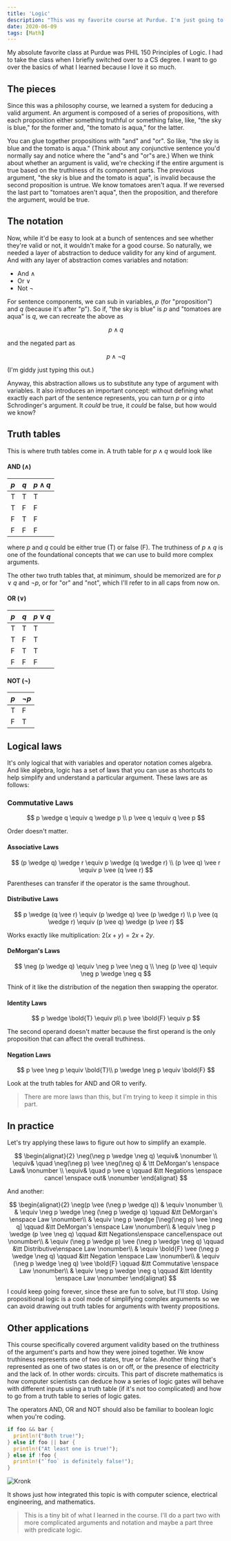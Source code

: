 ```yaml
---
title: 'Logic'
description: "This was my favorite course at Purdue. I'm just going to nerd out over it for a bit."
date: 2020-06-09
tags: [Math]
---
```


My absolute favorite class at Purdue was PHIL 150 Principles of Logic. I had to take the class when I briefly switched over to a CS degree. I want to go over the basics of what I learned because I love it so much.

## The pieces

Since this was a philosophy course, we learned a system for deducing a valid argument. An argument is composed of a series of propositions, with each proposition either something truthful or something false, like, "the sky is blue," for the former and, "the tomato is aqua," for the latter.

You can glue together propositions with "and" and "or". So like, "the sky is blue and the tomato is aqua." (Think about any conjunctive sentence you'd normally say and notice where the "and"s and "or"s are.) When we think about whether an argument is valid, we're checking if the entire argument is true based on the truthiness of its component parts. The previous argument, "the sky is blue and the tomato is aqua", is invalid because the second proposition is untrue. We know tomatoes aren't aqua. If we reversed the last part to "tomatoes aren't aqua", then the proposition, and therefore the argument, would be true.

## The notation

Now, while it'd be easy to look at a bunch of sentences and see whether they're valid or not, it wouldn't make for a good course. So naturally, we needed a layer of abstraction to deduce validity for any kind of argument. And with any layer of abstraction comes variables and notation:

- And $\wedge$
- Or $\vee$
- Not $\neg$

For sentence components, we can sub in variables, $p$ (for "proposition") and $q$ (because it's after "p"). So if, "the sky is blue" is $p$ and "tomatoes are aqua" is $q$, we can recreate the above as

$$
p \wedge q
$$

and the negated part as

$$
p \wedge \neg q
$$

(I'm giddy just typing this out.)

Anyway, this abstraction allows us to substitute any type of argument with variables. It also introduces an important concept: without defining what exactly each part of the sentence represents, you can turn $p$ or $q$ into Schrodinger's argument. It _could_ be true, it _could_ be false, but how would we know?

## Truth tables

This is where truth tables come in. A truth table for $p \wedge q$ would look like

#### AND ($\wedge$)

| $p$ | $q$ | $p \wedge q$ |
| ----- | ----- | -------------- |
| T     | T     | T              |
| T     | F     | F              |
| F     | T     | F              |
| F     | F     | F              |

where $p$ and $q$ could be either true (T) or false (F). The truthiness of $p \wedge q$ is one of the foundational concepts that we can use to build more complex arguments.

The other two truth tables that, at minimum, should be memorized are for $p \vee q$ and $\neg p$, or for "or" and "not", which I'll refer to in all caps from now on.

#### OR ($\vee$)

| $p$ | $q$ | $p \vee q$ |
| ----- | ----- | ------------ |
| T     | T     | T            |
| T     | F     | T            |
| F     | T     | T            |
| F     | F     | F            |

#### NOT ($\neg$)

| $p$ | $\neg p$ |
| ----- | ---------- |
| T     | F          |
| F     | T          |

## Logical laws

It's only logical that with variables and operator notation comes algebra. And like algebra, logic has a set of laws that you can use as shortcuts to help simplify and understand a particular argument. These laws are as follows:

### Commutative Laws

$$
p \wedge q \equiv q \wedge p \\
p \vee q \equiv q \vee p
$$

Order doesn't matter.

#### Associative Laws

$$
(p \wedge q) \wedge r \equiv p \wedge (q \wedge r) \\
(p \vee q) \vee r \equiv p \vee (q \vee r)
$$

Parentheses can transfer if the operator is the same throughout.

#### Distributive Laws

$$
p \wedge (q \vee r) \equiv (p \wedge q) \vee (p \wedge r) \\
p \vee (q \wedge r) \equiv (p \vee q) \wedge (p \vee r)
$$

Works exactly like multiplication: $2(x + y) = 2x + 2y$.

#### DeMorgan's Laws

$$
\neg (p \wedge q) \equiv \neg p \vee \neg q \\
\neg (p \vee q) \equiv \neg p \wedge \neg q
$$

Think of it like the distribution of the negation then swapping the operator.

#### Identity Laws

$$
p \wedge \bold{T} \equiv p\\
p \vee \bold{F} \equiv p
$$

The second operand doesn't matter because the first operand is the only proposition that can affect the overall truthiness.

#### Negation Laws

$$
p \vee \neg p \equiv \bold{T}\\
p \wedge \neg p \equiv \bold{F}
$$

Look at the truth tables for AND and OR to verify.

> There are more laws than this, but I'm trying to keep it simple in this part.

## In practice

Let's try applying these laws to figure out how to simplify an example.

$$
\begin{alignat}{2}
\neg(\neg p \wedge \neg q) \equiv& \nonumber \\
\equiv& \quad \neg(\neg p) \vee \neg(\neg q) & \tt DeMorgan's \enspace Law& \nonumber \\
\equiv& \quad p \vee q \qquad &\tt Negations \enspace cancel \enspace out& \nonumber
\end{alignat}
$$

And another:

$$
\begin{alignat}{2}
\neg(p \vee (\neg p \wedge q)) & \equiv \nonumber \\
& \equiv \neg p \wedge \neg (\neg p \wedge q) \qquad &\tt DeMorgan's \enspace Law \nonumber\\
& \equiv \neg p \wedge [\neg(\neg p) \vee \neg q] \qquad &\tt DeMorgan's \enspace Law \nonumber\\
& \equiv \neg p \wedge (p \vee \neg q) \qquad &\tt Negations\enspace cancel\enspace out \nonumber\\
& \equiv (\neg p \wedge p) \vee (\neg p \wedge \neg q) \qquad &\tt Distributive\enspace Law \nonumber\\
& \equiv \bold{F} \vee (\neg p \wedge \neg q) \qquad &\tt Negation \enspace Law \nonumber\\
& \equiv (\neg p \wedge \neg q) \vee \bold{F} \qquad &\tt Commutative \enspace Law \nonumber\\
& \equiv \neg p \wedge \neg q \qquad &\tt Identity \enspace Law \nonumber
\end{alignat}
$$

I could keep going forever, since these are fun to solve, but I'll stop. Using propositional logic is a cool mode of simplifying complex arguments so we can avoid drawing out truth tables for arguments with twenty propositions.

## Other applications

This course specifically covered argument validity based on the truthiness of the argument's parts and how they were joined together. We know truthiness represents one of two states, true or false. Another thing that's represented as one of two states is on or off, or the presence of electricity and the lack of. In other words: circuits. This part of discrete mathematics is how computer scientists can deduce how a series of logic gates will behave with different inputs using a truth table (if it's not too complicated) and how to go from a truth table to series of logic gates.

The operators AND, OR and NOT should also be familiar to boolean logic when you're coding.

```rust
if foo && bar {
  println!("Both true!");
} else if foo || bar {
  println!("At least one is true!");
} else if !foo {
  println!("`foo` is definitely false!");
}
```

![Kronk](https://media.giphy.com/media/KFszZKN9kP8UJk7BlS/giphy.gif)

It shows just how integrated this topic is with computer science, electrical engineering, and mathematics.

> This is a tiny bit of what I learned in the course. I'll do a part two with more complicated arguments and notation and maybe a part three with predicate logic.
